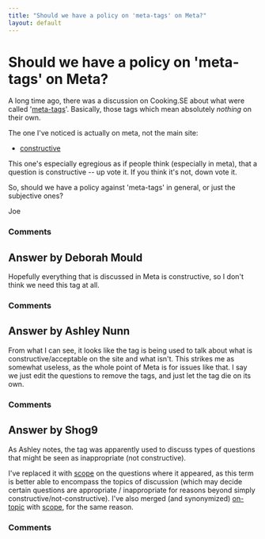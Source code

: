 ```yaml
---
title: "Should we have a policy on 'meta-tags' on Meta?"
layout: default
---
```

Should we have a policy on 'meta-tags' on Meta?
=====================
A long time ago, there was a discussion on Cooking.SE about what were
called
'[meta-tags](http://meta.cooking.stackexchange.com/questions/434/please-zap-the-meta-tags-and-dependent-tags)'.
Basically, those tags which mean absolutely *nothing* on their own.

The one I've noticed is actually on meta, not the main site:

-   [constructive](http://meta.libraries.stackexchange.com/questions/tagged/constructive)

This one's especially egregious as if people think (especially in meta),
that a question is constructive -- up vote it. If you think it's not,
down vote it.

So, should we have a policy against 'meta-tags' in general, or just the
subjective ones?

Joe

### Comments ###


Answer by Deborah Mould
----------------
Hopefully everything that is discussed in Meta is constructive, so I
don't think we need this tag at all.

### Comments ###

Answer by Ashley Nunn
----------------
From what I can see, it looks like the tag is being used to talk about
what is constructive/acceptable on the site and what isn't. This strikes
me as somewhat useless, as the whole point of Meta is for issues like
that. I say we just edit the questions to remove the tags, and just let
the tag die on its own.

### Comments ###

Answer by Shog9
----------------
As Ashley notes, the tag was apparently used to discuss types of
questions that might be seen as inappropriate (not constructive).

I've replaced it with
[scope](/questions/tagged/scope "show questions tagged 'scope'") on the
questions where it appeared, as this term is better able to encompass
the topics of discussion (which may decide certain questions are
appropriate / inappropriate for reasons beyond simply
constructive/not-constructive). I've also merged (and synonymized)
[on-topic](/questions/tagged/on-topic "show questions tagged 'on-topic'")
with [scope](/questions/tagged/scope "show questions tagged 'scope'"),
for the same reason.

### Comments ###


